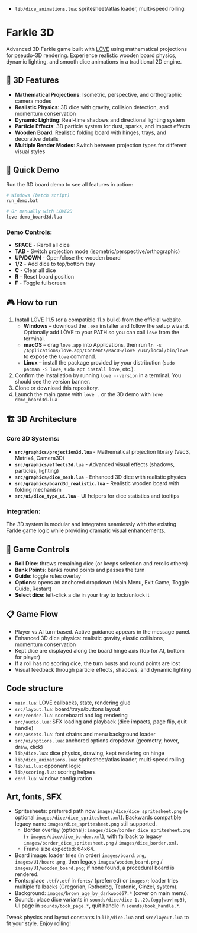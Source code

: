 - `lib/dice_animations.lua`: spritesheet/atlas loader, multi‑speed rolling
# Farkle 3D

Advanced 3D Farkle game built with [LÖVE](https://love2d.org/) using mathematical projections for pseudo-3D rendering. Experience realistic wooden board physics, dynamic lighting, and smooth dice animations in a traditional 2D engine.

## 🎲 3D Features

- **Mathematical Projections**: Isometric, perspective, and orthographic camera modes
- **Realistic Physics**: 3D dice with gravity, collision detection, and momentum conservation  
- **Dynamic Lighting**: Real-time shadows and directional lighting system
- **Particle Effects**: 3D particle system for dust, sparks, and impact effects
- **Wooden Board**: Realistic folding board with hinges, trays, and decorative details
- **Multiple Render Modes**: Switch between projection types for different visual styles

## 🚀 Quick Demo

Run the 3D board demo to see all features in action:
```bash
# Windows (batch script)
run_demo.bat

# Or manually with LOVE2D
love demo_board3d.lua
```

### Demo Controls:
- **SPACE** - Reroll all dice
- **TAB** - Switch projection mode (isometric/perspective/orthographic)  
- **UP/DOWN** - Open/close the wooden board
- **1/2** - Add dice to top/bottom tray
- **C** - Clear all dice
- **R** - Reset board position
- **F** - Toggle fullscreen

## 🎮 How to run
1. Install LÖVE 11.5 (or a compatible 11.x build) from the official website.
   - **Windows** – download the `.exe` installer and follow the setup wizard. Optionally add LÖVE to your PATH so you can call `love` from the terminal.
   - **macOS** – drag `love.app` into Applications, then run `ln -s /Applications/love.app/Contents/MacOS/love /usr/local/bin/love` to expose the `love` command.
   - **Linux** – install the package provided by your distribution (`sudo pacman -S love`, `sudo apt install love`, etc.).
2. Confirm the installation by running `love --version` in a terminal. You should see the version banner.
3. Clone or download this repository.
4. Launch the main game with `love .` or the 3D demo with `love demo_board3d.lua`

## 🏗️ 3D Architecture

### Core 3D Systems:
- **`src/graphics/projection3d.lua`** - Mathematical projection library (Vec3, Matrix4, Camera3D)
- **`src/graphics/effects3d.lua`** - Advanced visual effects (shadows, particles, lighting)
- **`src/graphics/dice_mesh.lua`** - Enhanced 3D dice with realistic physics
- **`src/graphics/board3d_realistic.lua`** - Realistic wooden board with folding mechanism
- **`src/ui/dice_type_ui.lua`** - UI helpers for dice statistics and tooltips

### Integration:
The 3D system is modular and integrates seamlessly with the existing Farkle game logic while providing dramatic visual enhancements.

## 🎯 Game Controls
- **Roll Dice**: throws remaining dice (or keeps selection and rerolls others)
- **Bank Points**: banks round points and passes the turn
- **Guide**: toggle rules overlay
- **Options**: opens an anchored dropdown (Main Menu, Exit Game, Toggle Guide, Restart)
- **Select dice**: left‑click a die in your tray to lock/unlock it

## 📋 Game Flow
- Player vs AI turn‑based. Active guidance appears in the message panel.
- Enhanced 3D dice physics: realistic gravity, elastic collisions, momentum conservation
- Kept dice are displayed along the board hinge axis (top for AI, bottom for player)
- If a roll has no scoring dice, the turn busts and round points are lost
- Visual feedback through particle effects, shadows, and dynamic lighting

## Code structure
- `main.lua`: LOVE callbacks, state, rendering glue
- `src/layout.lua`: board/trays/buttons layout
- `src/render.lua`: scoreboard and log rendering
- `src/audio.lua`: SFX loading and playback (dice impacts, page flip, quit handle)
- `src/assets.lua`: font chains and menu background loader
- `src/ui/options.lua`: anchored options dropdown (geometry, hover, draw, click)
- `lib/dice.lua`: dice physics, drawing, kept rendering on hinge
- `lib/dice_animations.lua`: spritesheet/atlas loader, multi‑speed rolling
- `lib/ai.lua`: opponent logic
- `lib/scoring.lua`: scoring helpers
- `conf.lua`: window configuration

## Art, fonts, SFX
- Spritesheets: preferred path now `images/dice/dice_spritesheet.png` (+ optional `images/dice/dice_spritesheet.xml`). Backwards compatible legacy name `images/dice_spritesheet.png` still supported.
   - Border overlay (optional): `images/dice/border_dice_spritesheet.png` (+ `images/dice/dice_border.xml`), with fallback to legacy `images/border_dice_spritesheet.png` / `images/dice_border.xml`.
   - Frame size expected: 64x64.
- Board image: loader tries (in order) `images/board.png`, `images/UI/board.png`, then legacy `images/wooden_board.png` / `images/UI/wooden_board.png`; if none found, a procedural board is rendered.
- Fonts: place `.ttf/.otf` in `fonts/` (preferred) or `images/`; loader tries multiple fallbacks (Gregorian, Rothenbg, Teutonic, Cinzel, system).
- Background: `images/brown_age_by_darkwood67.*` (cover on main menu).
- Sounds: place dice variants in `sounds/dice/dice-1..29.(ogg|wav|mp3)`, UI page in `sounds/book_page.*`, quit handle in `sounds/book_handle.*`.

Tweak physics and layout constants in `lib/dice.lua` and `src/layout.lua` to fit your style. Enjoy rolling!
